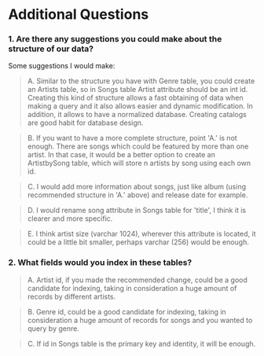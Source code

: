 
# Additional Questions

### 1. Are there any suggestions you could make about the structure of our data?

Some suggestions I would make:

> A. Similar to the structure you have with Genre table, you could create an Artists table, so in Songs table Artist attribute should be an int id.
Creating this kind of structure allows a fast obtaining of data when making a query and it also allows easier and dynamic modification.
In addition, it allows to have a normalized database. Creating catalogs are good habit for database design.

>B. If you want to have a more complete structure, point 'A.' is not enough. There are songs which could be featured by more than one artist.
In that case, it would be a better option to create an ArtistbySong table, which will store n artists by song using each own id.

> C. I would add more information about songs, just like album (using recommended structure in 'A.' above) and release date for example.

> D. I would rename song attribute in Songs table for 'title', I think it is clearer and more specific.

> E. I think artist size (varchar 1024), wherever this attribute is located, it could be a little bit smaller, perhaps varchar (256) would be enough.

### 2. What fields would you index in these tables?

> A. Artist id, if you made the recommended change, could be a good candidate for indexing, taking in consideration a huge amount of records by different artists.

> B. Genre id, could be a good candidate for indexing, taking in consideration a huge amount of records for songs and you wanted to query by genre.

> C. If id in Songs table is the primary key and identity, it will be enough.
